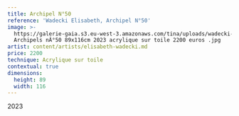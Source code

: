 ```yaml
---
title: Archipel N°50
reference: 'Wadecki Elisabeth, Archipel N°50'
image: >-
  https://galerie-gaia.s3.eu-west-3.amazonaws.com/tina/uploads/wadecki-elisabeth/galerie-gaia-wadecki-elisabeth-
  Archipels nÂ°50 89x116cm 2023 acrylique sur toile 2200 euros .jpg
artist: content/artists/elisabeth-wadecki.md
price: 2200
technique: Acrylique sur toile
contextual: true
dimensions:
  height: 89
  width: 116
---
```


2023
